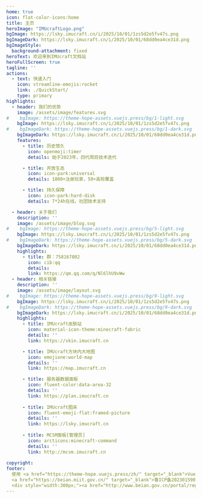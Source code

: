 ```yaml
---
home: true
icon: flat-color-icons:home
title: 主页
heroImage: "IMUcraftLogo.png"
bgImage: https://lsky.imucraft.cn/i/2025/10/01/1zs5d2e5fv47s.png
bgImageDark: https://lsky.imucraft.cn/i/2025/10/01/68dd0ea4ce31d.png
bgImageStyle:
  background-attachment: fixed
heroText: 欢迎来到IMUcraft文档站
heroFullScreen: true
tagline: ''
actions:
  - text: 快速入门
    icon: streamline-emojis:rocket
    link: ./QuickStart/
    type: primary
highlights:
  - header: 我们的优势
    image: /assets/image/features.svg
#    bgImage: https://theme-hope-assets.vuejs.press/bg/1-light.svg
    bgImage: https://lsky.imucraft.cn/i/2025/10/01/1zs5d2e5fv47s.png
#    bgImageDark: https://theme-hope-assets.vuejs.press/bg/1-dark.svg
    bgImageDark: https://lsky.imucraft.cn/i/2025/10/01/68dd0ea4ce31d.png
    features:
      - title: 历史悠久
        icon: openmoji:timer
        details: 始于2023年，四代周目技术迭代

      - title: 开放生态
        icon: icon-park:universal
        details: 1800+注册玩家，50+高校覆盖

      - title: 持久保障
        icon: icon-park:hard-disk
        details: 7*24h在线，社团技术支持

  - header: 关于我们
    description: ''
    image: /assets/image/blog.svg
#    bgImage: https://theme-hope-assets.vuejs.press/bg/5-light.svg
    bgImage: https://lsky.imucraft.cn/i/2025/10/01/1zs5d2e5fv47s.png
#    bgImageDark: https://theme-hope-assets.vuejs.press/bg/5-dark.svg
    bgImageDark: https://lsky.imucraft.cn/i/2025/10/01/68dd0ea4ce31d.png
    highlights:
      - title: 群：758167802
        icon: cib:qq
        details:
        link: https://qm.qq.com/q/Nl6lhU9vWw
  - header: 相关链接
    description: ''
    image: /assets/image/layout.svg
#    bgImage: https://theme-hope-assets.vuejs.press/bg/9-light.svg
    bgImage: https://lsky.imucraft.cn/i/2025/10/01/1zs5d2e5fv47s.png
#    bgImageDark: https://theme-hope-assets.vuejs.press/bg/9-dark.svg
    bgImageDark: https://lsky.imucraft.cn/i/2025/10/01/68dd0ea4ce31d.png 
    highlights:
      - title: IMUcraft皮肤站
        icon: material-icon-theme:minecraft-fabric
        details: ''
        link: https://skin.imucraft.cn

      - title: IMUcraft方块内大地图
        icon: emojione:world-map
        details: ''
        link: https://map.imucraft.cn

      - title: 服务器数据面板
        icon: fluent-color:data-area-32
        details: ''
        link: https://plan.imucraft.cn
        
      - title: IMUcraft图床
        icon: fluent-emoji-flat:framed-picture
        details: ''
        link: https://lsky.imucraft.cn
        
      - title: MCSM面板[管理员]
        icon: arcticons:minecraft-command
        details: ''
        link: http://mcsm.imucraft.cn
        
copyright: 
footer: 
  使用 <a href="https://theme-hope.vuejs.press/zh/" target="_blank">VuePress Theme Hope</a> 主题 | MIT 协议, 版权所有 © 2025-至今 | 
  <a href="https://beian.miit.gov.cn/" target="_blank">鲁ICP备2023015906号-1</a>
  <div style="width:300px;"><a href="http://www.beian.gov.cn/portal/registerSystemInfo?recordcode=15010402000657" style="display:inline-block;text-decoration:none;height:20px;line-height:20px;"><img src="https://skin.imucraft.cn/app/beian.png" style="float:left;"/><p style="float:left;height:20px;line-height:20px;margin: 0px 0px 0px 5px; color:#939393;">蒙公网安备 15010402000657号</p></a>
---
```

